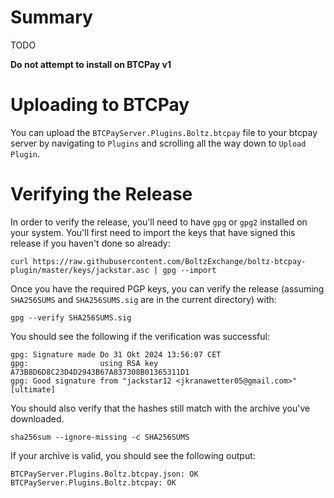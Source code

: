 # Summary

TODO

**Do not attempt to install on BTCPay v1**

# Uploading to BTCPay

You can upload the `BTCPayServer.Plugins.Boltz.btcpay` file to your btcpay server by navigating to `Plugins` and scrolling all the way down to `Upload Plugin`.

# Verifying the Release

In order to verify the release, you'll need to have `gpg` or `gpg2` installed on your system. You'll first need to import the keys that have signed this release if you haven't done so already:

```
curl https://raw.githubusercontent.com/BoltzExchange/boltz-btcpay-plugin/master/keys/jackstar.asc | gpg --import
```

Once you have the required PGP keys, you can verify the release (assuming `SHA256SUMS` and `SHA256SUMS.sig` are in the current directory) with:

```
gpg --verify SHA256SUMS.sig
```

You should see the following if the verification was successful:

```
gpg: Signature made Do 31 Okt 2024 13:56:07 CET
gpg:                using RSA key A73B8D6D8C23D4D2943B67A837308B01365311D1
gpg: Good signature from "jackstar12 <jkranawetter05@gmail.com>" [ultimate]
```

You should also verify that the hashes still match with the archive you've downloaded.

```
sha256sum --ignore-missing -c SHA256SUMS
```

If your archive is valid, you should see the following output:

```
BTCPayServer.Plugins.Boltz.btcpay.json: OK
BTCPayServer.Plugins.Boltz.btcpay: OK
```
